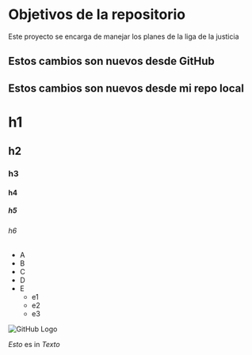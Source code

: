 # Objetivos de la repositorio

Este proyecto se encarga de manejar los planes de la liga de la justicia

## Estos cambios son nuevos desde GitHub
## Estos cambios son nuevos desde mi repo local

# h1
## h2
### h3
#### h4
##### h5
###### h6

* A
* B
* C
* D
* E
  * e1
  * e2
  * e3

![GitHub Logo](https://avatars.githubusercontent.com/u/583231?v=4)

*Esto* es in _Texto_
